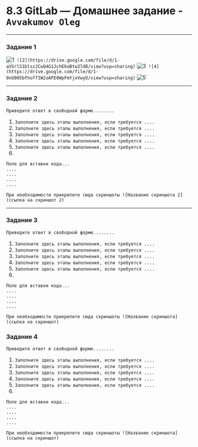 # 8.3 GitLab — Домашнее задание - `Avvakumov Oleg`


---

### Задание 1


![1](https://drive.google.com/file/d/126w5V-RcObg11KlDIH1uyenhu-A8trwS/view?usp=sharing)`
![2](https://drive.google.com/file/d/1-aVSrlS1blszJCwQ4G1JchEkoBtw3ldB/view?usp=sharing)`
![3](https://drive.google.com/file/d/1_7jbKDMODFLlaJHdJvdzuk3A2TUHff0p/view?usp=sharing)`
![4](https://drive.google.com/file/d/1-0nU005bfhoffIW2oAFE8WpFmYjxVwyD/view?usp=sharing)`
![5](https://drive.google.com/file/d/14cJCX8QBHvuIpz8rsbdvDzd7rRSVEEqp/view?usp=sharing)`


---

### Задание 2

`Приведите ответ в свободной форме........`

1. `Заполните здесь этапы выполнения, если требуется ....`
2. `Заполните здесь этапы выполнения, если требуется ....`
3. `Заполните здесь этапы выполнения, если требуется ....`
4. `Заполните здесь этапы выполнения, если требуется ....`
5. `Заполните здесь этапы выполнения, если требуется ....`
6. 

```
Поле для вставки кода...
....
....
....
....
```

`При необходимости прикрепитe сюда скриншоты
![Название скриншота 2](ссылка на скриншот 2)`


---

### Задание 3

`Приведите ответ в свободной форме........`

1. `Заполните здесь этапы выполнения, если требуется ....`
2. `Заполните здесь этапы выполнения, если требуется ....`
3. `Заполните здесь этапы выполнения, если требуется ....`
4. `Заполните здесь этапы выполнения, если требуется ....`
5. `Заполните здесь этапы выполнения, если требуется ....`
6. 

```
Поле для вставки кода...
....
....
....
....
```

`При необходимости прикрепитe сюда скриншоты
![Название скриншота](ссылка на скриншот)`

### Задание 4

`Приведите ответ в свободной форме........`

1. `Заполните здесь этапы выполнения, если требуется ....`
2. `Заполните здесь этапы выполнения, если требуется ....`
3. `Заполните здесь этапы выполнения, если требуется ....`
4. `Заполните здесь этапы выполнения, если требуется ....`
5. `Заполните здесь этапы выполнения, если требуется ....`
6. 

```
Поле для вставки кода...
....
....
....
....
```

`При необходимости прикрепитe сюда скриншоты
![Название скриншота](ссылка на скриншот)`
